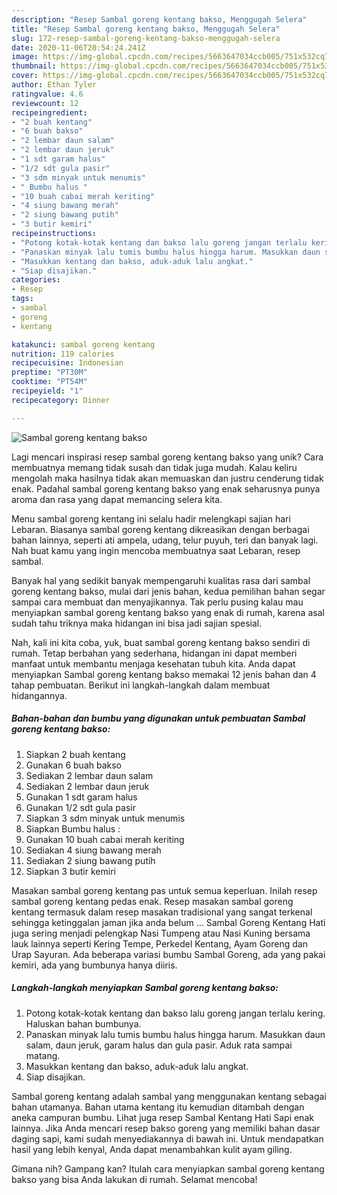 ```yaml
---
description: "Resep Sambal goreng kentang bakso, Menggugah Selera"
title: "Resep Sambal goreng kentang bakso, Menggugah Selera"
slug: 172-resep-sambal-goreng-kentang-bakso-menggugah-selera
date: 2020-11-06T20:54:24.241Z
image: https://img-global.cpcdn.com/recipes/5663647034ccb005/751x532cq70/sambal-goreng-kentang-bakso-foto-resep-utama.jpg
thumbnail: https://img-global.cpcdn.com/recipes/5663647034ccb005/751x532cq70/sambal-goreng-kentang-bakso-foto-resep-utama.jpg
cover: https://img-global.cpcdn.com/recipes/5663647034ccb005/751x532cq70/sambal-goreng-kentang-bakso-foto-resep-utama.jpg
author: Ethan Tyler
ratingvalue: 4.6
reviewcount: 12
recipeingredient:
- "2 buah kentang"
- "6 buah bakso"
- "2 lembar daun salam"
- "2 lembar daun jeruk"
- "1 sdt garam halus"
- "1/2 sdt gula pasir"
- "3 sdm minyak untuk menumis"
- " Bumbu halus "
- "10 buah cabai merah keriting"
- "4 siung bawang merah"
- "2 siung bawang putih"
- "3 butir kemiri"
recipeinstructions:
- "Potong kotak-kotak kentang dan bakso lalu goreng jangan terlalu kering. Haluskan bahan bumbunya."
- "Panaskan minyak lalu tumis bumbu halus hingga harum. Masukkan daun salam, daun jeruk, garam halus dan gula pasir. Aduk rata sampai matang."
- "Masukkan kentang dan bakso, aduk-aduk lalu angkat."
- "Siap disajikan."
categories:
- Resep
tags:
- sambal
- goreng
- kentang

katakunci: sambal goreng kentang 
nutrition: 119 calories
recipecuisine: Indonesian
preptime: "PT30M"
cooktime: "PT54M"
recipeyield: "1"
recipecategory: Dinner

---
```



![Sambal goreng kentang bakso](https://img-global.cpcdn.com/recipes/5663647034ccb005/751x532cq70/sambal-goreng-kentang-bakso-foto-resep-utama.jpg)

Lagi mencari inspirasi resep sambal goreng kentang bakso yang unik? Cara membuatnya memang tidak susah dan tidak juga mudah. Kalau keliru mengolah maka hasilnya tidak akan memuaskan dan justru cenderung tidak enak. Padahal sambal goreng kentang bakso yang enak seharusnya punya aroma dan rasa yang dapat memancing selera kita.

Menu sambal goreng kentang ini selalu hadir melengkapi sajian hari Lebaran. Biasanya sambal goreng kentang dikreasikan dengan berbagai bahan lainnya, seperti ati ampela, udang, telur puyuh, teri dan banyak lagi. Nah buat kamu yang ingin mencoba membuatnya saat Lebaran, resep sambal.

Banyak hal yang sedikit banyak mempengaruhi kualitas rasa dari sambal goreng kentang bakso, mulai dari jenis bahan, kedua pemilihan bahan segar sampai cara membuat dan menyajikannya. Tak perlu pusing kalau mau menyiapkan sambal goreng kentang bakso yang enak di rumah, karena asal sudah tahu triknya maka hidangan ini bisa jadi sajian spesial.


Nah, kali ini kita coba, yuk, buat sambal goreng kentang bakso sendiri di rumah. Tetap berbahan yang sederhana, hidangan ini dapat memberi manfaat untuk membantu menjaga kesehatan tubuh kita. Anda dapat menyiapkan Sambal goreng kentang bakso memakai 12 jenis bahan dan 4 tahap pembuatan. Berikut ini langkah-langkah dalam membuat hidangannya.

<!--inarticleads1-->

##### Bahan-bahan dan bumbu yang digunakan untuk pembuatan Sambal goreng kentang bakso:

1. Siapkan 2 buah kentang
1. Gunakan 6 buah bakso
1. Sediakan 2 lembar daun salam
1. Sediakan 2 lembar daun jeruk
1. Gunakan 1 sdt garam halus
1. Gunakan 1/2 sdt gula pasir
1. Siapkan 3 sdm minyak untuk menumis
1. Siapkan  Bumbu halus :
1. Gunakan 10 buah cabai merah keriting
1. Sediakan 4 siung bawang merah
1. Sediakan 2 siung bawang putih
1. Siapkan 3 butir kemiri


Masakan sambal goreng kentang pas untuk semua keperluan. Inilah resep sambal goreng kentang pedas enak. Resep masakan sambal goreng kentang termasuk dalam resep masakan tradisional yang sangat terkenal sehingga ketinggalan jaman jika anda belum … Sambal Goreng Kentang Hati juga sering menjadi pelengkap Nasi Tumpeng atau Nasi Kuning bersama lauk lainnya seperti Kering Tempe, Perkedel Kentang, Ayam Goreng dan Urap Sayuran. Ada beberapa variasi bumbu Sambal Goreng, ada yang pakai kemiri, ada yang bumbunya hanya diiris. 

<!--inarticleads2-->

##### Langkah-langkah menyiapkan Sambal goreng kentang bakso:

1. Potong kotak-kotak kentang dan bakso lalu goreng jangan terlalu kering. Haluskan bahan bumbunya.
1. Panaskan minyak lalu tumis bumbu halus hingga harum. Masukkan daun salam, daun jeruk, garam halus dan gula pasir. Aduk rata sampai matang.
1. Masukkan kentang dan bakso, aduk-aduk lalu angkat.
1. Siap disajikan.


Sambal goreng kentang adalah sambal yang menggunakan kentang sebagai bahan utamanya. Bahan utama kentang itu kemudian ditambah dengan aneka campuran bumbu. Lihat juga resep Sambal Kentang Hati Sapi enak lainnya. Jika Anda mencari resep bakso goreng yang memiliki bahan dasar daging sapi, kami sudah menyediakannya di bawah ini. Untuk mendapatkan hasil yang lebih kenyal, Anda dapat menambahkan kulit ayam giling. 

Gimana nih? Gampang kan? Itulah cara menyiapkan sambal goreng kentang bakso yang bisa Anda lakukan di rumah. Selamat mencoba!
